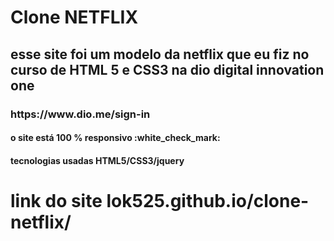 <h1>Clone NETFLIX</h1>
<h2>esse site foi um modelo da netflix que eu fiz no curso de HTML 5 e CSS3 na dio digital innovation one</h2>
<h3>https://www.dio.me/sign-in</h3>

<h4>o site está 100 % responsivo :white_check_mark: </h4>
<h4>tecnologias usadas HTML5/CSS3/jquery 
  
  <h1>link do site lok525.github.io/clone-netflix/</h1>

